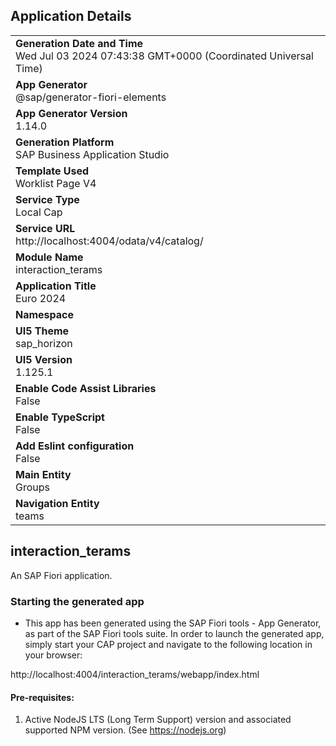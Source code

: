 ## Application Details
|               |
| ------------- |
|**Generation Date and Time**<br>Wed Jul 03 2024 07:43:38 GMT+0000 (Coordinated Universal Time)|
|**App Generator**<br>@sap/generator-fiori-elements|
|**App Generator Version**<br>1.14.0|
|**Generation Platform**<br>SAP Business Application Studio|
|**Template Used**<br>Worklist Page V4|
|**Service Type**<br>Local Cap|
|**Service URL**<br>http://localhost:4004/odata/v4/catalog/
|**Module Name**<br>interaction_terams|
|**Application Title**<br>Euro 2024|
|**Namespace**<br>|
|**UI5 Theme**<br>sap_horizon|
|**UI5 Version**<br>1.125.1|
|**Enable Code Assist Libraries**<br>False|
|**Enable TypeScript**<br>False|
|**Add Eslint configuration**<br>False|
|**Main Entity**<br>Groups|
|**Navigation Entity**<br>teams|

## interaction_terams

An SAP Fiori application.

### Starting the generated app

-   This app has been generated using the SAP Fiori tools - App Generator, as part of the SAP Fiori tools suite.  In order to launch the generated app, simply start your CAP project and navigate to the following location in your browser:

http://localhost:4004/interaction_terams/webapp/index.html

#### Pre-requisites:

1. Active NodeJS LTS (Long Term Support) version and associated supported NPM version.  (See https://nodejs.org)


